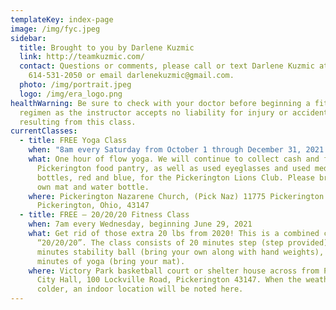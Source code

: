 ```yaml
---
templateKey: index-page
image: /img/fyc.jpeg
sidebar:
  title: Brought to you by Darlene Kuzmic
  link: http://teamkuzmic.com/
  contact: Questions or comments, please call or text Darlene Kuzmic at
    614-531-2050 or email darlenekuzmic@gmail.com.
  photo: /img/portrait.jpeg
  logo: /img/era_logo.png
healthWarning: Be sure to check with your doctor before beginning a fitness
  regimen as the instructor accepts no liability for injury or accidents
  resulting from this class.
currentClasses:
  - title: FREE Yoga Class
    when: "8am every Saturday from October 1 through December 31, 2021 "
    what: One hour of flow yoga. We will continue to collect cash and food for the
      Pickerington food pantry, as well as used eyeglasses and used medicine
      bottles, red and blue, for the Pickerington Lions Club. Please bring your
      own mat and water bottle.
    where: Pickerington Nazarene Church, (Pick Naz) 11775 Pickerington Road,
      Pickerington, Ohio, 43147
  - title: FREE – 20/20/20 Fitness Class
    when: 7am every Wednesday, beginning June 29, 2021
    what: Get rid of those extra 20 lbs from 2020! This is a combined class called
      “20/20/20”. The class consists of 20 minutes step (step provided), 20
      minutes stability ball (bring your own along with hand weights), and 20
      minutes of yoga (bring your mat).
    where: Victory Park basketball court or shelter house across from Pickerington
      City Hall, 100 Lockville Road, Pickerington 43147. When the weather gets
      colder, an indoor location will be noted here.
---
```


